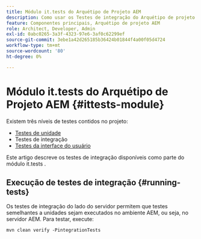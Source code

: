 ```yaml
---
title: Módulo it.tests do Arquétipo de Projeto AEM
description: Como usar os Testes de integração do Arquétipo de projeto do AEM
feature: Componentes principais, Arquétipo de projeto AEM
role: Architect, Developer, Admin
exl-id: 0abc0265-3a3f-4323-97e6-3af0c62299ef
source-git-commit: 3ebe1a42d265185b36424b01844f4a00f05d4724
workflow-type: tm+mt
source-wordcount: '80'
ht-degree: 0%

---
```


# Módulo it.tests do Arquétipo de Projeto AEM {#ittests-module}

Existem três níveis de testes contidos no projeto:

* [Testes de unidade](core.md#unit-tests)
* Testes de integração
* [Testes da interface do usuário](uitests.md)

Este artigo descreve os testes de integração disponíveis como parte do módulo it.tests .

## Execução de testes de integração {#running-tests}

Os testes de integração do lado do servidor permitem que testes semelhantes a unidades sejam executados no ambiente AEM, ou seja, no servidor AEM. Para testar, execute:

```
mvn clean verify -PintegrationTests
```
